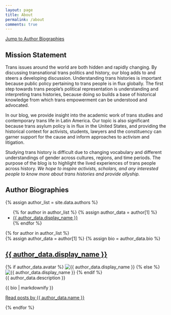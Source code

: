 ```yaml
---
layout: page
title: About
permalink: /about
comments: true
---
```


[Jump to Author Biographies](#authors)

<h2 id="mission">Mission Statement</h2>

<div>
<p>
Trans issues around the world are both hidden and rapidly changing. By discussing transnational trans politics and history, our blog adds to and steers a developing discussion. Understanding trans histories is important because public policy pertaining to trans people is in flux globally. The first step towards trans people’s political representation is understanding and interpreting trans histories, because doing so builds a base of historical knowledge from which trans empowerment can be understood and advocated.
</p>
<p>
In our blog, we provide insight into the academic work of trans studies and contemporary trans life in Latin America. Our topic is also significant because trans asylum policy is in flux in the United States, and providing the historical context for activists, students, lawyers and the constituency can garner support for the cause and inform approaches to activism and litigation. 
</p>
<p>
Studying trans history is difficult due to changing vocabulary and different understandings of gender across cultures, regions, and time periods. The purpose of the blog is to highlight the lived experiences of trans people across history.<em> We hope to inspire activists, scholars, and any interested people to know more about trans histories and provide allyship. </em>
</p>
</div>

<h2 id="authors">Author Biographies</h2>
  {% assign author_list = site.data.authors %}
  <div class="author-nav">
    <ul>
      {% for author in author_list %}
        {% assign author_data  = author[1] %}
        <li>
              <a href="#{{ author[0] }}">{{ author_data.display_name }}</a>
        </li>
      {% endfor %}
    </ul>
  </div>
<div class="authorpage">
  {% for author in author_list %}
    <div id="{{ author[0] }}">
    {% assign author_data  = author[1] %}
    {% assign bio = author_data.bio %}
      <h2><a href="{{ site.baseurl }}/{{ author[0] }}">{{ author_data.display_name }}</a></h2>
        <div class="row post-top-meta">
        <div class="col-xs-12 col-md-3 col-lg-2 text-center text-md-left mb-4 mb-md-0">
            {% if author_data.avatar %}
            <img class="author-thumb" src="{{site.baseurl}}/{{ author_data.avatar }}"
                alt="{{ author_data.display_name }}">
            {% else %}
            <img class="author-thumb"
                src="https://www.gravatar.com/avatar/{{ author_data.gravatar }}?s=250&d=mm&r=x"
                alt="{{ author_data.display_name }}">
            {% endif %}
        </div>
        <div class="col-xs-12 col-md-9 col-lg-10 text-center text-md-left">
            <span class="author-description">{{ author_data.description }}</span>
        </div>
    </div>
      <p>{{ bio | markdownify }}</p>
      <a href="{{ site.baseurl }}/{{ author[0] }}#posts">Read posts by {{ author_data.name }}</a>
      <p></p>
    </div>
  {% endfor %}
</div>
